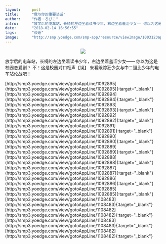 ```yaml
---
layout:     post
title:      "我与你的重要谈话"
author:     "作者：ろびこ"
intro:      "放学后的电车站，长椅的左边坐着读书少年，右边坐着羞涩少女—— 你以为这是校园恋爱剧？ 不！这是校园对口相声【误】 来看跟踪狂少女与中二逗比少年的电车站论战吧！"
date:       "2018-02-14 16:56:55"
tags:       "谈话"
image:      "http://smp.yoedge.com/smp-app/resource/viewImage/1003123appline.png"
---
```

<div style="text-align: center">
<p><img src="http://smp.yoedge.com/smp-app/resource/viewImage/1003123appline.png"/></p>
</div>
<p class="post-meta">
<span>放学后的电车站，长椅的左边坐着读书少年，右边坐着羞涩少女—— 你以为这是校园恋爱剧？ 不！这是校园对口相声【误】 来看跟踪狂少女与中二逗比少年的电车站论战吧！</span>
</p>
[http://smp3.yoedge.com/view/gotoAppLine/1092895](http://smp3.yoedge.com/view/gotoAppLine/1092895){:target="_blank"}
[http://smp3.yoedge.com/view/gotoAppLine/1092894](http://smp3.yoedge.com/view/gotoAppLine/1092894){:target="_blank"}
[http://smp3.yoedge.com/view/gotoAppLine/1092893](http://smp3.yoedge.com/view/gotoAppLine/1092893){:target="_blank"}
[http://smp3.yoedge.com/view/gotoAppLine/1092892](http://smp3.yoedge.com/view/gotoAppLine/1092892){:target="_blank"}
[http://smp3.yoedge.com/view/gotoAppLine/1092891](http://smp3.yoedge.com/view/gotoAppLine/1092891){:target="_blank"}
[http://smp3.yoedge.com/view/gotoAppLine/1092890](http://smp3.yoedge.com/view/gotoAppLine/1092890){:target="_blank"}
[http://smp3.yoedge.com/view/gotoAppLine/1092889](http://smp3.yoedge.com/view/gotoAppLine/1092889){:target="_blank"}
[http://smp3.yoedge.com/view/gotoAppLine/1092888](http://smp3.yoedge.com/view/gotoAppLine/1092888){:target="_blank"}
[http://smp3.yoedge.com/view/gotoAppLine/1092887](http://smp3.yoedge.com/view/gotoAppLine/1092887){:target="_blank"}
[http://smp3.yoedge.com/view/gotoAppLine/1092886](http://smp3.yoedge.com/view/gotoAppLine/1092886){:target="_blank"}
[http://smp3.yoedge.com/view/gotoAppLine/1092885](http://smp3.yoedge.com/view/gotoAppLine/1092885){:target="_blank"}
[http://smp3.yoedge.com/view/gotoAppLine/1108483](http://smp3.yoedge.com/view/gotoAppLine/1108483){:target="_blank"}
[http://smp3.yoedge.com/view/gotoAppLine/1108482](http://smp3.yoedge.com/view/gotoAppLine/1108482){:target="_blank"}
[http://smp3.yoedge.com/view/gotoAppLine/1108483](http://smp3.yoedge.com/view/gotoAppLine/1108483){:target="_blank"}
[http://smp3.yoedge.com/view/gotoAppLine/1108482](http://smp3.yoedge.com/view/gotoAppLine/1108482){:target="_blank"}


